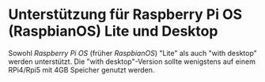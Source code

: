 # Unterstützung für Raspberry Pi OS (RaspbianOS) Lite und Desktop

Sowohl *Raspberry Pi OS* (früher *RaspbianOS*) "Lite" als auch "with desktop" werden unterstützt.
Die "with desktop"-Version sollte wenigstens auf einem RPi4/Rpi5 mit 4GB Speicher genutzt werden.

[.status]: translated

